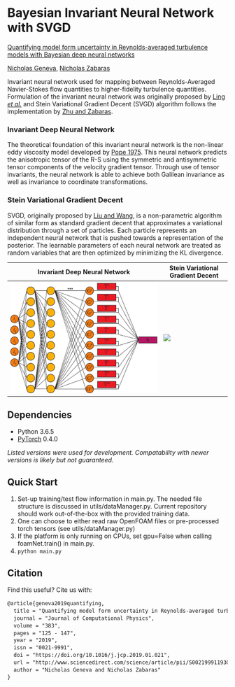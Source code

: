 # Bayesian Invariant Neural Network with SVGD

[Quantifying model form uncertainty in Reynolds-averaged turbulence models with Bayesian deep neural networks](https://www.sciencedirect.com/science/article/pii/S0021999119300464)

[Nicholas Geneva](http://nicholasgeneva.com/), [Nicholas Zabaras](https://www.zabaras.com)

Invariant neural network used for mapping between Reynolds-Averaged Navier-Stokes flow quantities to higher-fidelity turbulence quantities. Formulation of the invariant neural network was originally proposed by [Ling *et al.*](http://doi.org/10.1017/jfm.2016.615) and Stein Variational Gradient Decent (SVGD) algorithm follows the implementation by [Zhu and Zabaras](http://doi.org/10.1016/j.jcp.2018.04.018).

### Invariant Deep Neural Network
The theoretical foundation of this invariant neural network is the non-linear eddy viscosity model developed by [Pope 1975](https://doi.org/10.1017/S0022112075003382). This neural network predicts the anisotropic tensor of the R-S using the symmetric and antisymmetric tensor components  of the velocity gradient tensor. Through  use of tensor invariants, the neural network is able to achieve both Galilean invariance as well as invariance to coordinate transformations.

### Stein Variational Gradient Decent
SVGD, originally proposed by [Liu and Wang](http://papers.nips.cc/paper/6338-stein-variational-gradient-descent-a-general-purpose-bayesian-inference-algorithm), is a non-parametric algorithm of similar form as standard gradient decent that approximates a variational distribution through a set of particles.
Each particle represents an independent neural network that is pushed towards a representation of the posterior.
The learnable parameters of each neural network are treated as random variables that are then optimized by minimizing the KL divergence.

Invariant Deep Neural Network | Stein Variational Gradient Decent
| ------------- | ------------- |
![](../images/invar-nn/invar-nn.png) | ![](../images/invar-nn/svgd.gif)

## Dependencies
* Python 3.6.5
* [PyTorch](https://pytorch.org/) 0.4.0

*Listed versions were used for development. Compatability with newer versions is likely but not guaranteed.*

## Quick Start
1. Set-up training/test flow information in main.py. The needed file structure is discussed in utils/dataManager.py. Current repository should work out-of-the-box with the provided training data.
2. One can choose to either read raw OpenFOAM files or pre-processed torch tensors (see utils/dataManager.py)
3. If the platform is only running on CPUs, set gpu=False when calling foamNet.train() in main.py.
4. `python main.py`

## Citation
Find this useful? Cite us with:
```latex
@article{geneva2019quantifying,
  title = "Quantifying model form uncertainty in Reynolds-averaged turbulence models with Bayesian deep neural networks",
  journal = "Journal of Computational Physics",
  volume = "383",
  pages = "125 - 147",
  year = "2019",
  issn = "0021-9991",
  doi = "https://doi.org/10.1016/j.jcp.2019.01.021",
  url = "http://www.sciencedirect.com/science/article/pii/S0021999119300464",
  author = "Nicholas Geneva and Nicholas Zabaras"
}
```
